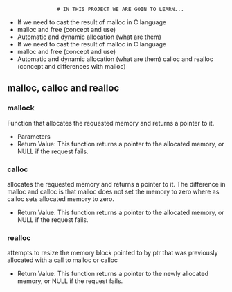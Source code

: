					# IN THIS PROJECT WE ARE GOIN TO LEARN...


* If we need to cast the result of malloc in C  language
* malloc and free (concept and use)
* Automatic and dynamic allocation (what are them)
* If we need to cast the result of malloc in C  language
* malloc and free (concept and use)
* Automatic and dynamic allocation (what are them)
 calloc and realloc (concept and differences with malloc)


## malloc, calloc and realloc
### mallock

Function that allocates the requested memory and returns a pointer to it.

* Parameters
* Return Value: This function returns a pointer to the allocated memory, or NULL if the request fails.

### calloc

allocates the requested memory and returns a pointer to it. The difference in malloc and calloc is that malloc does not set the memory to zero where as calloc sets allocated memory to zero.

* Return Value: This function returns a pointer to the allocated memory, or NULL if the request fails.

### realloc
attempts to resize the memory block pointed to by ptr that was previously allocated with a call to malloc or calloc

* Return Value: This function returns a pointer to the newly allocated memory, or NULL if the request fails.
